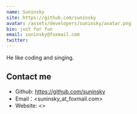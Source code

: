 ```yaml
---
name: Suninsky
site: https://github.com/suninsky
avatar: /assets/developers/suninsky/avatar.png
bio: just for fun
email: suninsky@foxmail.com
twitter: 
---
```


He like coding and singing.

## Contact me

- Github: <https://github.com/suninsky>
- Email：<suninsky_at_foxmail.com>
- Website: <>
